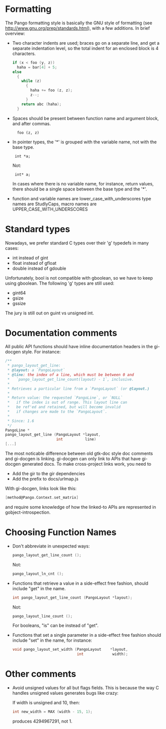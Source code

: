 Formatting
==========

The Pango formatting style is basically the GNU style of formatting
(see http://www.gnu.org/prep/standards.html), with a few additions.
In brief overview:

 - Two character indents are used; braces go on a separate line, and 
   get a separate indentation level, so the total indent for an
   enclosed block is 4 characters.


    ```c
    if (x < foo (y, z))
      haha = bar[4] + 5;
    else
      {
        while (z)
          {
            haha += foo (z, z);
            z--;
          }
        return abc (haha);
      }
    ```

 - Spaces should be present between function name and argument block,
   and after commas.

         foo (z, z)

 - In pointer types, the '*' is grouped with the variable name,
   not with the base type. 

        int *a;

    Not:

        int* a;

   In cases where there is no variable name, for instance, return
   values, there should be a single space between the base type 
   and the '*'.

 - function and variable names are lower_case_with_underscores
   type names are StudlyCaps, macro names are UPPER_CASE_WITH_UNDERSCORES


Standard types
==============

Nowadays, we prefer standard C types over their 'g' typedefs
in many cases:

- int instead of gint
- float instead of gfloat
- double instead of gdouble

Unfortunately, bool is not compatible with gboolean, so we have
to keep using gboolean. The following 'g' types are still used:

- gint64
- gsize
- gssize

The jury is still out on guint vs unsigned int.


Documentation comments
======================

All public API functions should have inline documentation headers
in the gi-docgen style. For instance:

```c
/**
 * pango_layout_get_line:
 * @layout: a `PangoLayout`
 * @line: the index of a line, which must be between 0 and
 *   `pango_layout_get_line_count(layout) - 1`, inclusive.
 *
 * Retrieves a particular line from a `PangoLayout` (or @layout.)
 *
 * Return value: the requested `PangoLine`, or `NULL`
 *   if the index is out of range. This layout line can
 *   be ref'ed and retained, but will become invalid
 *   if changes are made to the `PangoLayout`.
 *
 * Since: 1.6
 */
PangoLine *
pango_layout_get_line (PangoLayout *layout,
                       int          line)
[...]
```

The most noticable difference between old gtk-doc style doc
comments and gi-docgen is linking. gi-docgen can only link
to APIs that have gi-docgen generated docs. To make
cross-project links work, you need to

- Add the gir to the gir dependencies
- Add the prefix to docs/urlmap.js

With gi-docgen, links look like this:

```c
[method@Pango.Context.set_matrix]
```

and require some knowledge of how the linked-to APIs are
represented in gobject-introspection.

Choosing Function Names
=======================

- Don't abbreviate in unexpected ways:

  ```c
  pango_layout_get_line_count ();
  ```

  Not:

  ```c
  pango_layout_ln_cnt ();
  ```

- Functions that retrieve a value in a side-effect free fashion, should
  include "get" in the name.

  ```c
  int pango_layout_get_line_count (PangoLayout *layout);
  ```

  Not:

  ```c
  pango_layout_line_count ();
  ```

  For booleans, "is" can be instead of "get".

- Functions that set a single parameter in a side-effect free fashion
  should include "set" in the name, for instance:

  ```c
  void pango_layout_set_width (PangoLayout    *layout,
                               int             width);
  ```

Other comments
==============

- Avoid unsigned values for all but flags fields. This is because
  the way C handles unsigned values generates bugs like crazy:

  If width is unsigned and 10, then:

  ```c
  int new_width = MAX (width - 15, 1);
  ```

  produces 4294967291, not 1.

